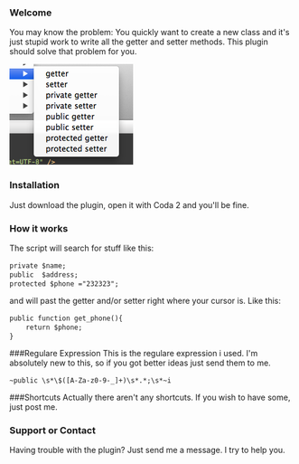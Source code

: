 ### Welcome
You may know the problem: You quickly want to create a new class and it's just stupid work to write all the getter and setter methods. This plugin should solve that problem for you.

![Screenshot](https://github.com/nbussman/coda2-getter_setter/raw/master/screenshot.png)

### Installation
Just download the plugin, open it with Coda 2 and you'll be fine. 

### How it works
The script will search for stuff like this:
```
private $name;
public  $address;
protected $phone ="232323";
```
and will past the getter and/or setter right where your cursor is.
Like this:
```
public function get_phone(){
    return $phone;
}
```

###Regulare Expression
This is the regulare expression i used. I'm absolutely new to this, so if you got better  ideas just send them to me.
```
~public \s*\$([A-Za-z0-9-_]+)\s*.*;\s*~i
```
###Shortcuts
Actually there aren't any shortcuts. If you wish to have some, just post me.

### Support or Contact
Having trouble with the plugin? Just send me a message. I try to help you.